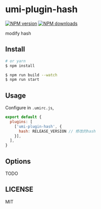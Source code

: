 # umi-plugin-hash

[![NPM version](https://img.shields.io/npm/v/umi-plugin-hash.svg?style=flat)](https://npmjs.org/package/umi-plugin-hash)
[![NPM downloads](http://img.shields.io/npm/dm/umi-plugin-hash.svg?style=flat)](https://npmjs.org/package/umi-plugin-hash)

modify hash

## Install

```bash
# or yarn
$ npm install
```

```bash
$ npm run build --watch
$ npm run start
```

## Usage

Configure in `.umirc.js`,

```js
export default {
  plugins: [
    ['umi-plugin-hash', {
      hash: RELEASE_VERSION // 修改的hash
    }],
  ],
}
```

## Options

TODO

## LICENSE

MIT
